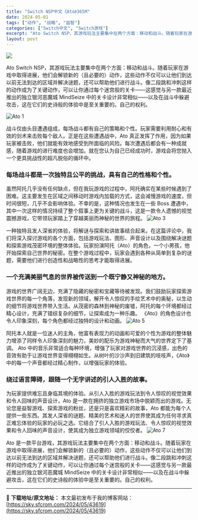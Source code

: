 ```yaml
---
title: "Switch NSP中文《Ato》365M"
date: 2024-05-01
tags: ["动作", "战略", "益智"]
categories: ["Switch中文", "Switch游戏"]
excerpt: "Ato Switch NSP，其游戏玩法主要集中在两个方面：移动和战斗。随着玩家在游戏中取得进展，他们会解锁新的（且必要的）动作，这些动作不仅可以让他们到达以前无法到达的区域并解决谜题，还可以帮助他们进行战斗。像二段跳和冲刺这样的动作成为了关键动作，可以让你通过每个迷宫般的关卡——这感觉与另一款最近&hellip;"
layout: post
---
```


<img class="aligncenter" src="https://sky.sfcrom.com/wp-content/uploads/2024/05/8d7ed-E1-8.png" />

Ato Switch NSP，其游戏玩法主要集中在两个方面：移动和战斗。随着玩家在游戏中取得进展，他们会解锁新的（且必要的）动作，这些动作不仅可以让他们到达以前无法到达的区域并解决谜题，还可以帮助他们进行战斗。像二段跳和冲刺这样的动作成为了关键动作，可以让你通过每个迷宫般的关卡——这感觉与另一款最近推出的独立银河恶魔城 MindSeize 中的关卡设计非常相似——以及在战斗中躲避攻击，这在它们的史诗般的体验中是至关重要的。自己的权利。

<img src="https://sky.sfcrom.com/wp-content/uploads/2024/05/20240501214317-2176f.jpeg" alt="Ato 1" />

<span>战斗仅由头目遭遇组成，每场战斗都有自己的策略和个性。玩家需要利用耐心和有效的剑术来击败每个敌人。正是在这些遭遇战中，Ato 真正发挥了作用，因为如果玩家被击败，他们就能有效地感受到所面临的风险。每次遭遇后都会有一种成就感，随着游戏的进行难度也会增加。就在您认为自己已经成功时，游戏会将您抛入一个更具挑战性的超凡脱俗的循环中。</span>
<h3><span>每场战斗都是一次独特且公平的挑战，具有自己的性格和个性。</span></h3>
<span>虽然阿托几乎没有任何缺点，但在我玩游戏的过程中，阿托确实在某些时候遇到了困难。这主要发生在区域之间移动时游戏内加载的方式，这会减慢游戏的速度，但时间很短，几乎不会影响体验。不幸的是，这种情况也发生在一些 Boss 遭遇中，其中一次这样的情况持续了整个叙事上更为关键的战斗，这是一款令人遗憾的视觉震撼游戏，它带领玩家踏上了穿越美丽而神秘的世界的旅程。</span>

<img src="https://sky.sfcrom.com/wp-content/uploads/2024/05/20240501214320-cb3c2.jpeg" alt="Ato 3" />

<span>一种独特且发人深省的体验，将解谜与探索和讲故事结合起来。在这篇评论中，我们将深入探讨游戏的各个方面，包括游戏玩法、图形、声音设计以及围绕解决谜题和探索游戏茂密环境的整体体验。玩家扮演阿托（Ato）的角色，一个小男孩，他开始探索自己世界的秘密。在整个游戏过程中，玩家会遇到各种从简单到复杂的谜题，需要他们进行创造性和战略性的思考才能取得进展。</span>
<h3><span>一个充满美丽气息的世界被传送到一个既宁静又神秘的地方。</span></h3>
<span>游戏的世界广阔无边，充满了隐藏的秘密和宝藏等待被发现。我们鼓励玩家探索游戏世界的每一个角落，发现新的领域，解开令人惊叹的手绘艺术中的奥秘，以生动的细节将游戏世界带入生活。从茂密的森林到神秘的废墟，阿托的每个环境都经过精心设计，充满了错综复杂的细节，让探索成为一种乐趣。 《Ato》的角色设计也令人印象深刻，每个角色都经过独特的设计和动画。</span>

<img src="https://sky.sfcrom.com/wp-content/uploads/2024/05/20240501214322-93b74.jpeg" alt="Ato 5" />

<span>阿托本人就是一位迷人的主角，他富有表现力的动画和可爱的个性为游戏的整体魅力增添了同样令人印象深刻的魅力，美妙的配乐为游戏神秘而大气的世界定下了基调。 Ato 中的音乐非常适合每种环境，增强了玩家对游戏世界的沉浸感，出色的音效有助于让游戏世界变得栩栩如生。从树叶的沙沙声到旧建筑的吱吱声，《Ato》中的每一个声音都经过精心制作，以增强玩家的体验。</span>
<h3><span>绕过语言障碍，跟随一个无字讲述的引人入胜的故事。</span></h3>
<span>为玩家提供难忘且身临其境的体验。从引人入胜的游戏玩法到令人惊叹的视觉效果和令人回味的声音设计，Ato 是一款在拥挤的独立游戏市场中脱颖而出的游戏。无论您是益智游戏、探索游戏的粉丝，还是只是喜欢精彩的故事，Ato 都​​能为每个人提供一些东西。其发人深省的谜题、精美的艺术和迷人的世界使其成为任何寻求真正难忘体验的玩家的必玩之选。它结合了引人入胜的游戏玩法、令人惊叹的视觉效果和令人回味的声音设计，使其成为独立游戏领域的佼佼者。</span>

<img src="https://sky.sfcrom.com/wp-content/uploads/2024/05/20240501214323-685e1.jpeg" alt="Ato 7" />

Ato 是一款平台游戏，其游戏玩法主要集中在两个方面：移动和战斗。随着玩家在游戏中取得进展，他们会解锁新的（且必要的）动作，这些动作不仅可以让他们到达以前无法到达的区域并解决谜题，还可以帮助他们进行战斗。像二段跳和冲刺这样的动作成为了关键动作，可以让你通过每个迷宫般的关卡——这感觉与另一款最近推出的独立银河恶魔城 MindSeize 中的关卡设计非常相似——以及在战斗中躲避攻击，这在它们的史诗般的体验中是至关重要的。自己的权利。

---
📖 **下载地址/原文地址：** 本文最初发布于我的博客网站：[https://sky.sfcrom.com/2024/05/43619](https://sky.sfcrom.com/2024/05/43619)
